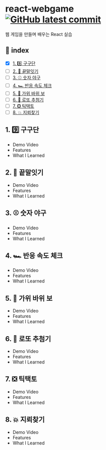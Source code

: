 # react-webgame [![GitHub latest commit](https://img.shields.io/github/last-commit/DevSeulgi/react-webgame)](https://github.com/DevSeulgi/react-webgame/commit)
웹 게임을 만들며 배우는 React 실습

## 📜 index
- [x] [1. 9️⃣ 구구단](https://github.com/DevSeulgi/react-webgame#-1.--구구단)
- [ ] [2. 🔗 끝말잇기](https://github.com/DevSeulgi/react-webgame#-2.--끝말잇기)
- [ ] [3. ⚾️ 숫자 야구](https://github.com/DevSeulgi/react-webgame#-3.--숫자-야구)
- [ ] [4. 🏎 반응 속도 체크](https://github.com/DevSeulgi/react-webgame#-4.--반응-속도-체크)
- [ ] [5. 🤘 가위 바위 보](https://github.com/DevSeulgi/react-webgame#-5.--가위-바위-보)
- [ ] [6. 🎱 로또 추첨기](https://github.com/DevSeulgi/react-webgame#-6.--로또-추첨기)
- [ ] [7. ❎ 틱택토](https://github.com/DevSeulgi/react-webgame#-7.--틱택토)
- [ ] [8. 💥 지뢰찾기](https://github.com/DevSeulgi/react-webgame#-8.--지뢰찾기)

## 1. 9️⃣ 구구단
- Demo Video
- Features
- What I Learned

## 2. 🔗 끝말잇기
- Demo Video
- Features
- What I Learned

## 3. ⚾️ 숫자 야구
- Demo Video
- Features
- What I Learned

## 4. 🏎 반응 속도 체크
- Demo Video
- Features
- What I Learned

## 5. 🤘 가위 바위 보
- Demo Video
- Features
- What I Learned

## 6. 🎱 로또 추첨기
- Demo Video
- Features
- What I Learned

## 7. ❎ 틱택토
- Demo Video
- Features
- What I Learned

## 8. 💥 지뢰찾기
- Demo Video
- Features
- What I Learned
